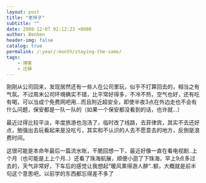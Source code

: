 ```yaml
---
layout: post
title: "老样子"
subtitle: ""
date: 2008-12-07 02:12:23 +0800
author: Benben
header-img: false
catalog: true
permalink: /:year/:month/staying-the-same/
tags:
    - 博客
    - 迁移
---
```


刚刚从公司回来，发现居然还有一些人在公司里玩，似乎不打算回去的，相当之有气氛。不过周末公司环境确实不错，比平常好得多，不冷不热，空气也好，还有吃有喝，可以当成个免费网吧用...而且附近超安全，即使半夜3点在外边走也不会有什么问题，保安都是一队一队的（如果一个保安都没看到的话，也许就...）

最近过得比较平淡，年度旅游也泡汤了，临时改了线路，去菲律宾，其实不去还好点，勉强出去玩看起来是没吃亏，其实和不认识的人去不愿意去的地方，反倒是浪费时间。

这很可能是本命年最后一篇流水账，干脆回想一下，最近好像一直在看电视剧..上个月（也可能是上上个月..）还看了珠海航展，顺便小逛了下珠海，早上9点多过去的，天气非常好，下车后的感觉让我想起“暖风熏得游人醉”..额，大概就是前半句这个意思吧，以前学的东西都忘得差不多了
